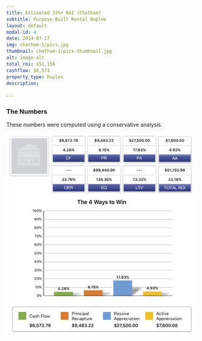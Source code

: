 ```yaml
---
title: Estimated 33%+ RoI (Chatham)
subtitle: Purpose-Built Rental Duplex
layout: default
modal-id: 4
date: 2014-07-17
img: chatham-1/pics.jpg
thumbnail: chatham-1/pics-thumbnail.jpg
alt: image-alt
total_roi: $51,156
cashflow: $6,573
property_type: Duplex
description: 

---
```

### The Numbers

These numbers were computed using a conservative analysis.

![the-numbers-roi](img/portfolio/chatham-1/the-numbers.jpg)
